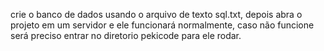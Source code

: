 crie o banco de dados usando o arquivo de texto sql.txt, depois abra o projeto em um servidor e ele funcionará normalmente, caso não funcione será preciso entrar no diretorio pekicode para ele rodar.